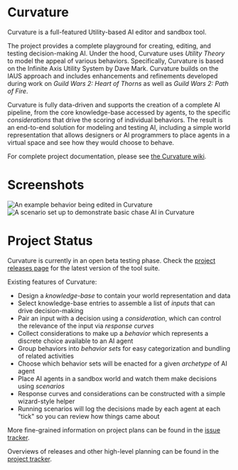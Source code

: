 # Curvature
Curvature is a full-featured Utility-based AI editor and sandbox tool.

The project provides a complete playground for creating, editing, and testing decision-making AI. Under the hood, Curvature uses *Utility Theory* to model the appeal of various behaviors. Specifically, Curvature is based on the Infinite Axis Utility System by Dave Mark. Curvature builds on the IAUS approach and includes enhancements and refinements developed during work on *Guild Wars 2: Heart of Thorns* as well as *Guild Wars 2: Path of Fire*.

Curvature is fully data-driven and supports the creation of a complete AI pipeline, from the core knowledge-base accessed by agents, to the specific *considerations* that drive the scoring of individual behaviors. The result is an end-to-end solution for modeling and testing AI, including a simple world representation that allows designers or AI programmers to place agents in a virtual space and see how they would choose to behave.

For complete project documentation, please see [the Curvature wiki](https://github.com/apoch/curvature/wiki).

# Screenshots
![An example behavior being edited in Curvature](https://raw.githubusercontent.com/apoch/curvature/master/Images/Screenshots/Tabs-Behaviors-Scoring.png)
![A scenario set up to demonstrate basic chase AI in Curvature](https://raw.githubusercontent.com/apoch/curvature/master/Images/Screenshots/Tabs-Scenarios-Simulation.png)

# Project Status
Curvature is currently in an open beta testing phase. Check the [project releases page](https://github.com/apoch/curvature/releases) for the latest version of the tool suite.

Existing features of Curvature:
 * Design a *knowledge-base* to contain your world representation and data
 * Select knowledge-base entries to assemble a list of *inputs* that can drive decision-making
 * Pair an input with a decision using a *consideration*, which can control the relevance of the input via *response curves*
 * Collect considerations to make up a *behavior* which represents a discrete choice available to an AI agent
 * Group behaviors into *behavior sets* for easy categorization and bundling of related activities
 * Choose which behavior sets will be enacted for a given *archetype* of AI agent
 * Place AI agents in a sandbox world and watch them make decisions using *scenarios*
 * Response curves and considerations can be constructed with a simple wizard-style helper
 * Running scenarios will log the decisions made by each agent at each "tick" so you can review how things came about
 
More fine-grained information on project plans can be found in the [issue tracker](https://github.com/apoch/curvature/issues).

Overviews of releases and other high-level planning can be found in the [project tracker](https://github.com/apoch/curvature/projects).
